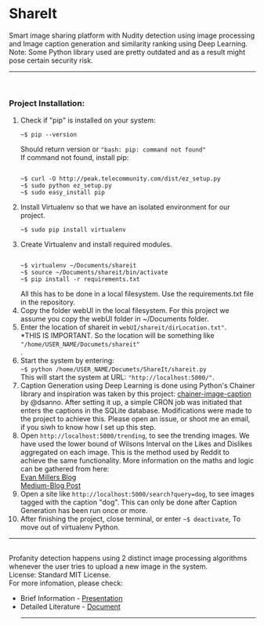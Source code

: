 # ShareIt
Smart image sharing platform with Nudity detection using image processing and Image caption generation and similarity ranking using Deep Learning.<br>
Note: Some Python library used are pretty outdated and as a result might pose certain security risk.
<hr><br>
<h3>Project Installation:</h3>
<ol>
<li>Check if "pip" is installed on your system:
<pre><code>~$ pip --version</code></pre>
Should return version or <code>"bash: pip: command not found"</code><br>
If command not found, install pip:<pre><code>
~$ curl -O http://peak.telecommunity.com/dist/ez_setup.py
~$ sudo python ez_setup.py
~$ sudo easy_install pip
</code></pre></li>
<li>Install Virtualenv so that we have an isolated environment for our project.
<pre><code>~$ sudo pip install virtualenv</code></pre></li>
<li>Create Virtualenv and install required modules.
<pre><code>
~$ virtualenv ~/Documents/shareit
~$ source ~/Documents/shareit/bin/activate
~$ pip install -r requirements.txt
</code></pre>
All this has to be done in a local filesystem. Use the requirements.txt file in the repository.</li>
<li>Copy the folder webUI in the local filesystem. For this project we assume you copy the webUI folder in ~/Documents folder.</li>
<li>
Enter the location of shareit in <code>webUI/shareit/dirLocation.txt"</code>.<br>
*THIS IS IMPORTANT. So the location will be something like <code>"/home/USER_NAME/Documets/shareit"</code></li>.
<li>
Start the system by entering:<br>
<code>~$ python /home/USER_NAME/Documets/ShareIt/shareit.py</code><br>
This will start the system at URL: <code>"http://localhost:5000/"</code>.
<li> Caption Generation using Deep Learning is done using Python's Chainer library and inspiration was taken by this project: <a href="https://github.com/dsanno/chainer-image-caption">chainer-image-caption</a> by @dsanno. After setting it up, a simple CRON job was initiated that enters the captions in the SQLite database. Modifications were made to the project to achieve this. Please open an issue, or shoot me an email, if you siwh to know how I set up this step.</li>
<li>
Open <code>http://localhost:5000/trending</code>, to see the trending images. We have used the lower bound of Wilsons Interval on the Likes and Dislikes aggregated on each image. This is the method used by Reddit to achieve the same functionality. More information on the maths and logic can be gathered from here:<br>
<a href="http://www.evanmiller.org/how-not-to-sort-by-average-rating.html">Evan Millers Blog</a><br>
<a href="https://medium.com/hacking-and-gonzo/how-reddit-ranking-algorithms-work-ef111e33d0d9#.cqd7ct6km">Medium-Blog Post</a>
</li>
<li>
Open a site like <code>http://localhost:5000/search?query=dog</code>, to see images tagged with the caption "dog". This can only be done after Caption Generation has been run once or more.</li>
<li>
After finishing the project, close terminal, or enter <code>~$ deactivate</code>, To move out of virtualenv Python.</li>
</ol>
<hr><br>
Profanity detection happens using 2 distinct image processing algorithms whenever the user tries to upload a new image in the system.
<br>
License: Standard MIT License.<br>
For more infomation, please check:<br>
<ul> 
<li>Brief Information - <a href="presentaion.pdf">Presentation</a></li>
<li>Detailed Literature - <a href="doc_details.pdf">Document</a>
<hr>
